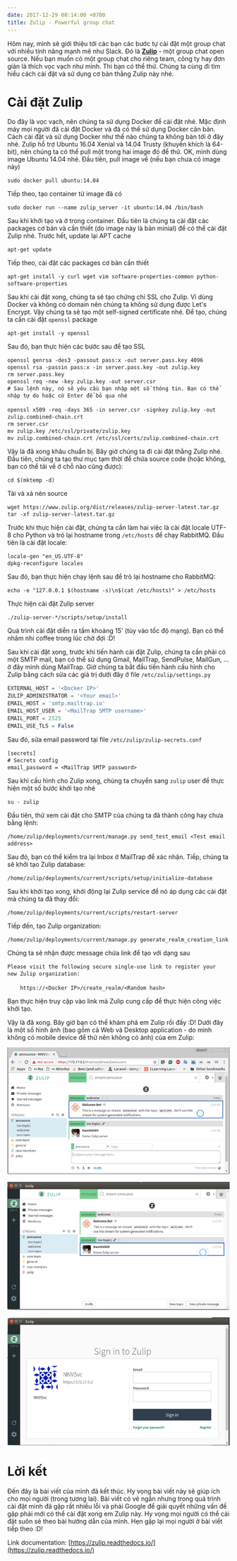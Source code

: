 ```yaml
---
date: 2017-12-29 08:14:00 +0700
title: Zulip - Powerful group chat
---
```


Hôm nay, mình sẽ giới thiệu tới các bạn các bước tự cài đặt một group chat với nhiều tính năng mạnh mẽ như Slack. Đó là [**Zulip**](https://zulipchat.com/) - một group chat open source. Nếu bạn muốn có một group chat cho riêng team, công ty hay đơn giản là thích vọc vạch như mình. Thì bạn có thể thử. Chúng ta cùng đi tìm hiểu cách cài đặt và sử dụng cơ bản thằng Zulip này nhé.<!--more-->

# Cài đặt Zulip

Do đây là vọc vạch, nên chúng ta sử dụng Docker để cài đặt nhé. Mặc định máy mọi người đã cài đặt Docker và đã có thể sử dụng Docker căn bản. Cách cài đặt và sử dụng Docker như thế nào chúng ta không bàn tới ở đây nhé. Zulip hỗ trợ Ubuntu 16.04 Xenial và 14.04 Trusty (khuyến khích là 64-bit), nên chúng ta có thể pull một trong hai image đó để thử. OK, mình dùng image Ubuntu 14.04 nhé. Đầu tiên, pull image về (nếu bạn chưa có image này)

```
sudo docker pull ubuntu:14.04
```

Tiếp theo, tạo container từ image đã có

```
sudo docker run --name zulip_server -it ubuntu:14.04 /bin/bash
```

Sau khi khởi tạo và ở trong container. Đầu tiên là chúng ta cài đặt các packages cơ bản và cần thiết (do image này là bản minial) để có thể cài đặt Zulip nhé. Trước hết, update lại APT cache

```
apt-get update
```

Tiếp theo, cài đặt các packages cơ bản cần thiết

```
apt-get install -y curl wget vim software-properties-common python-software-properties
```

Sau khi cài đặt xong, chúng ta sẽ tạo chứng chỉ SSL cho Zulip. Vì dùng Docker và không có domain nên chúng ta không sử dụng được Let's Encrypt. Vậy chúng ta sẽ tạo một self-signed certificate nhé. Để tạo, chúng ta cần cài đặt `openssl` package

```
apt-get install -y openssl
```

Sau đó, bạn thực hiện các bước sau để tạo SSL

```
openssl genrsa -des3 -passout pass:x -out server.pass.key 4096
openssl rsa -passin pass:x -in server.pass.key -out zulip.key
rm server.pass.key
openssl req -new -key zulip.key -out server.csr
# Sau lệnh này, nó sẽ yêu cầu bạn nhập một số thông tin. Bạn có thể nhập tự do hoặc cứ Enter để bỏ qua nhé

openssl x509 -req -days 365 -in server.csr -signkey zulip.key -out zulip.combined-chain.crt
rm server.csr
mv zulip.key /etc/ssl/private/zulip.key
mv zulip.combined-chain.crt /etc/ssl/certs/zulip.combined-chain.crt
```

Vậy là đã xong khâu chuẩn bị. Bây giờ chúng ta đi cài đặt thằng Zulip nhé. Đầu tiên, chúng ta tạo thư mục tạm thời để chứa source code (hoặc không, bạn có thể tải về ở chỗ nào cũng được):

```
cd $(mktemp -d)
```

Tải và xả nén source

```
wget https://www.zulip.org/dist/releases/zulip-server-latest.tar.gz
tar -xf zulip-server-latest.tar.gz
```

Trước khi thực hiện cài đặt, chúng ta cần làm hai việc là cài đặt locale UTF-8 cho Python và trỏ lại hostname trong `/etc/hosts` để chạy RabbitMQ. Đầu tiên là cài đặt locale:

```
locale-gen "en_US.UTF-8"
dpkg-reconfigure locales
```

Sau đó, bạn thực hiện chạy lệnh sau để trỏ lại hostname cho RabbitMQ:

```
echo -e "127.0.0.1 $(hostname -s)\n$(cat /etc/hosts)" > /etc/hosts
```

Thực hiện cài đặt Zulip server

```
./zulip-server-*/scripts/setup/install
```

Quá trình cài đặt diễn ra tầm khoảng 15' (tùy vào tốc độ mạng). Bạn có thể nhâm nhi coffee trong lúc chờ đợi :D!

Sau khi cài đặt xong, trước khi tiến hành cài đặt Zulip, chúng ta cần phải có một SMTP mail, bạn có thể sử dụng Gmail, MailTrap, SendPulse, MailGun, ... ở đây mình dùng MailTrap. Giờ chúng ta bắt đầu tiến hành cấu hình cho Zulip bằng cách sửa các giá trị dưới đây ở file `/etc/zulip/settings.py`

```python
EXTERNAL_HOST = '<Docker IP>'
ZULIP_ADMINISTRATOR = '<Your email>'
EMAIL_HOST = 'smtp.mailtrap.io'
EMAIL_HOST_USER = '<MailTrap SMTP username>'
EMAIL_PORT = 2525
EMAIL_USE_TLS = False
```

Sau đó, sửa email password tại file `/etc/zulip/zulip-secrets.conf`

```
[secrets]
# Secrets config
email_password = <MailTrap SMTP password>
```

Sau khi cấu hình cho Zulip xong, chúng ta chuyển sang `zulip` user để thực hiện một số bước khởi tạo nhé

```
su - zulip
```

Đầu tiên, thử xem cài đặt cho SMTP của chúng ta đã thành công hay chưa bằng lệnh:

```
/home/zulip/deployments/current/manage.py send_test_email <Test email address>
```

Sau đó, bạn có thể kiểm tra lại Inbox ở MailTrap để xác nhận. Tiếp, chúng ta sẽ khởi tạo Zulip database:

```
/home/zulip/deployments/current/scripts/setup/initialize-database
```

Sau khi khởi tạo xong, khởi động lại Zulip service để nó áp dụng các cài đặt mà chúng ta đã thay đổi:

```
/home/zulip/deployments/current/scripts/restart-server
```

Tiếp đến, tạo Zulip organization:

```
/home/zulip/deployments/current/manage.py generate_realm_creation_link
```

Chúng ta sẽ nhận được message chứa link để tạo với dạng sau

```
Please visit the following secure single-use link to register your
new Zulip organization:

    https://<Docker IP>/create_realm/<Random hash>
```

Bạn thực hiện truy cập vào link mà Zulip cung cấp để thực hiện công việc khởi tạo.

Vậy là đã xong. Bây giờ bạn có thể khám phá em Zulip rồi đấy :D! Dưới đây là một số hình ảnh (bao gồm cả Web và Desktop application - do mình không có mobile device để thử nên không có ảnh) của em Zulip:

![Zulip Web](/assets/images/posts/80d16473-4c00-4704-84cf-f861bd1ae621.png)

![Zulip Desktop application](/assets/images/posts/097937e6-4770-4b0d-8cd0-8166220617a0.png)

![Zulip Login UI](/assets/images/posts/109b04d3-c3dc-48ae-a8c1-72783463f81e.png)

# Lời kết

Đến đây là bài viết của mình đã kết thúc. Hy vọng bài viết này sẽ giúp ích cho mọi người (trong tương lai). Bài viết có vẻ ngắn nhưng trong quá  trình cài đặt mình đã gặp rất nhiều lỗi và phải Google để giải quyết những vấn đề gặp phải mới có thể cài đặt xong em Zulip này. Hy vọng mọi người có thể cài đặt suôn sẻ theo bài hướng dẫn của mình. Hẹn gặp lại mọi người ở bài viết tiếp theo :D!

Link documentation: [https://zulip.readthedocs.io/](https://zulip.readthedocs.io/)
